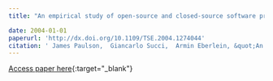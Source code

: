 ```yaml
---
title: "An empirical study of open-source and closed-source software products"

date: 2004-01-01
paperurl: 'http://dx.doi.org/10.1109/TSE.2004.1274044'
citation: ' James Paulson,  Giancarlo Succi,  Armin Eberlein, &quot;An empirical study of open-source and closed-source software products.&quot;, 2004.'
---
```

[Access paper here](http://dx.doi.org/10.1109/TSE.2004.1274044){:target="_blank"}
